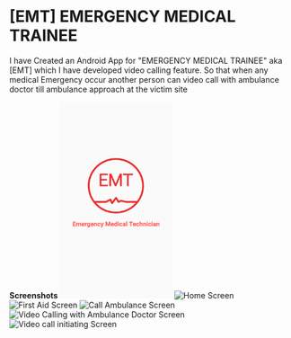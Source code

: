 # <b>[EMT]</b> EMERGENCY MEDICAL TRAINEE
I have Created an Android App for "EMERGENCY MEDICAL TRAINEE" aka [EMT] which I have developed video calling feature. So that when any medical Emergency occur another person can video call with ambulance doctor till ambulance approach at the victim site

<b>Screenshots</b>
<img src="screenshots/shot0.png" alt="Splash Screen" width="200" height="350">
<img src="screenshots/shot1.png" alt="Home Screen" width="200" height="350">
<img src="screenshots/shot2.png" alt="First Aid Screen" width="200" height="350">
<img src="screenshots/shot3.png" alt="Call Ambulance Screen" width="200" height="350">
<img src="screenshots/shot4.png" alt="Video Calling with Ambulance Doctor Screen" width="200" height="350">
<img src="screenshots/shot5.png" alt="Video call initiating Screen" width="200" height="350">
